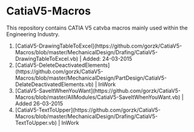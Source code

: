# CatiaV5-Macros
This repository contains CATIA V5 catvba macros mainly used within the Engineering Industry.
<ol>
<li>[CatiaV5-DrawingTableToExcel](https://github.com/gorzk/CatiaV5-Macros/blob/master/MechanicalDesign/Drafing/CatiaV5-DrawingTableToExcel.vb) | Added: 24-03-2015
<li>[CatiaV5-DeleteDeactivatedElements](https://github.com/gorzk/CatiaV5-Macros/blob/master/MechanicalDesign/PartDesign/CatiaV5-DelateDeactivatedElements.vb) | InWork
<li>[CatiaV5-SaveItWhenYouWant](https://github.com/gorzk/CatiaV5-Macros/blob/master/AllModules/CatiaV5-SaveItWhenYouWant.vb) | Added 26-03-2015
<li>[CatiaV5-TextToUpper](https://github.com/gorzk/CatiaV5-Macros/blob/master/MechanicalDesign/Drafing/CatiaV5-TextToUpper.vb) | InWork
<ol>
